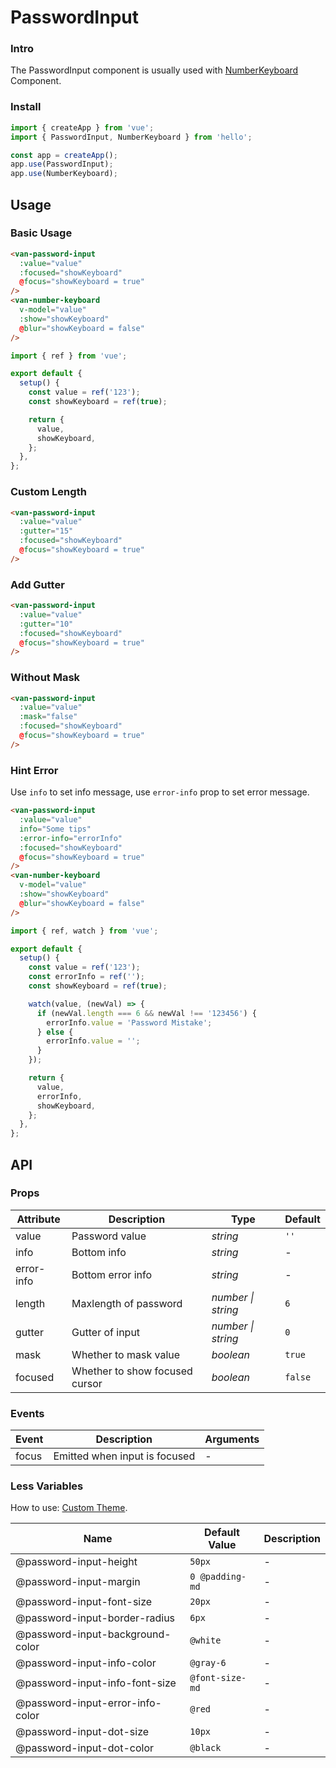 # PasswordInput

### Intro

The PasswordInput component is usually used with [NumberKeyboard](#/en-US/number-keyboard) Component.

### Install

```js
import { createApp } from 'vue';
import { PasswordInput, NumberKeyboard } from 'hello';

const app = createApp();
app.use(PasswordInput);
app.use(NumberKeyboard);
```

## Usage

### Basic Usage

```html
<van-password-input
  :value="value"
  :focused="showKeyboard"
  @focus="showKeyboard = true"
/>
<van-number-keyboard
  v-model="value"
  :show="showKeyboard"
  @blur="showKeyboard = false"
/>
```

```js
import { ref } from 'vue';

export default {
  setup() {
    const value = ref('123');
    const showKeyboard = ref(true);

    return {
      value,
      showKeyboard,
    };
  },
};
```

### Custom Length

```html
<van-password-input
  :value="value"
  :gutter="15"
  :focused="showKeyboard"
  @focus="showKeyboard = true"
/>
```

### Add Gutter

```html
<van-password-input
  :value="value"
  :gutter="10"
  :focused="showKeyboard"
  @focus="showKeyboard = true"
/>
```

### Without Mask

```html
<van-password-input
  :value="value"
  :mask="false"
  :focused="showKeyboard"
  @focus="showKeyboard = true"
/>
```

### Hint Error

Use `info` to set info message, use `error-info` prop to set error message.

```html
<van-password-input
  :value="value"
  info="Some tips"
  :error-info="errorInfo"
  :focused="showKeyboard"
  @focus="showKeyboard = true"
/>
<van-number-keyboard
  v-model="value"
  :show="showKeyboard"
  @blur="showKeyboard = false"
/>
```

```js
import { ref, watch } from 'vue';

export default {
  setup() {
    const value = ref('123');
    const errorInfo = ref('');
    const showKeyboard = ref(true);

    watch(value, (newVal) => {
      if (newVal.length === 6 && newVal !== '123456') {
        errorInfo.value = 'Password Mistake';
      } else {
        errorInfo.value = '';
      }
    });

    return {
      value,
      errorInfo,
      showKeyboard,
    };
  },
};
```

## API

### Props

| Attribute  | Description                    | Type               | Default |
| ---------- | ------------------------------ | ------------------ | ------- |
| value      | Password value                 | _string_           | `''`    |
| info       | Bottom info                    | _string_           | -       |
| error-info | Bottom error info              | _string_           | -       |
| length     | Maxlength of password          | _number \| string_ | `6`     |
| gutter     | Gutter of input                | _number \| string_ | `0`     |
| mask       | Whether to mask value          | _boolean_          | `true`  |
| focused    | Whether to show focused cursor | _boolean_          | `false` |

### Events

| Event | Description                   | Arguments |
| ----- | ----------------------------- | --------- |
| focus | Emitted when input is focused | -         |

### Less Variables

How to use: [Custom Theme](#/en-US/theme).

| Name                             | Default Value   | Description |
| -------------------------------- | --------------- | ----------- |
| @password-input-height           | `50px`          | -           |
| @password-input-margin           | `0 @padding-md` | -           |
| @password-input-font-size        | `20px`          | -           |
| @password-input-border-radius    | `6px`           | -           |
| @password-input-background-color | `@white`        | -           |
| @password-input-info-color       | `@gray-6`       | -           |
| @password-input-info-font-size   | `@font-size-md` | -           |
| @password-input-error-info-color | `@red`          | -           |
| @password-input-dot-size         | `10px`          | -           |
| @password-input-dot-color        | `@black`        | -           |

